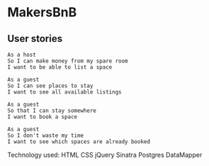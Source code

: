 # MakersBnB


User stories
---

```
As a host
So I can make money from my spare room
I want to be able to list a space

As a guest
So I can see places to stay
I want to see all available listings

As a guest
So that I can stay somewhere
I want to book a space

As a guest
So I don't waste my time
I want to see which spaces are already booked
```

Technology used:
HTML
CSS
jQuery
Sinatra
Postgres
DataMapper
